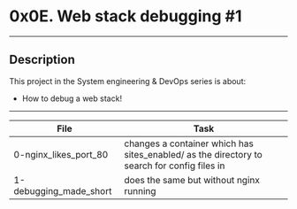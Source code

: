 # 0x0E. Web stack debugging #1
---
## Description

This project in the System engineering & DevOps series is about:

* How to debug a web stack!

---
File|Task
---|---
0-nginx_likes_port_80 | changes a container which has sites_enabled/ as the directory to search for config files in
1-debugging_made_short | does the same but without nginx running
